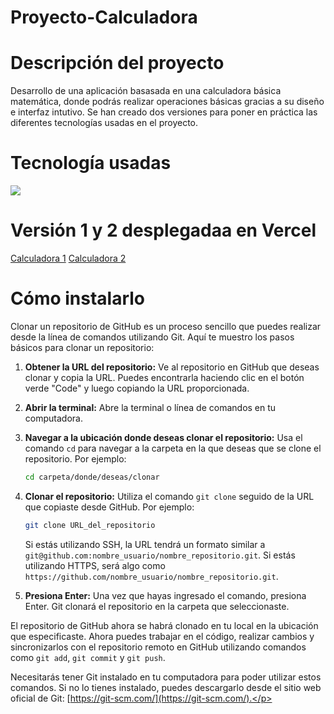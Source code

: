 # Proyecto-Calculadora

<div>
<h1> Descripción del proyecto</h1>
<p> Desarrollo de una aplicación basasada en una calculadora básica matemática, donde podrás realizar operaciones básicas gracias a su diseño e interfaz intutivo.
Se han creado dos versiones para poner en práctica las diferentes tecnologías usadas en el proyecto.</p>
</div>

<div>
<h1> Tecnología usadas</h1>
<a href="https://skillicons.dev">
    <img src="https://skillicons.dev/icons?i=figma,html,css,js,vscode,git,github" />
  </a>
</div>

<div>
<h1>Versión 1 y 2 desplegadaa en Vercel</h1>
<a href= "https://calculadora1-blond.vercel.app/">Calculadora 1</a>
<a href= "https://proyecto-calculadora-three.vercel.app/">Calculadora 2</a>
</div>

<div>
<h1>Cómo instalarlo</h1>
<p> Clonar un repositorio de GitHub es un proceso sencillo que puedes realizar desde la línea de comandos utilizando Git. Aquí te muestro los pasos básicos para clonar un repositorio:

1. **Obtener la URL del repositorio:** Ve al repositorio en GitHub que deseas clonar y copia la URL. Puedes encontrarla haciendo clic en el botón verde "Code" y luego copiando la URL proporcionada.

2. **Abrir la terminal:** Abre la terminal o línea de comandos en tu computadora.

3. **Navegar a la ubicación donde deseas clonar el repositorio:** Usa el comando `cd` para navegar a la carpeta en la que deseas que se clone el repositorio. Por ejemplo:
   ```bash
   cd carpeta/donde/deseas/clonar
   ```

4. **Clonar el repositorio:** Utiliza el comando `git clone` seguido de la URL que copiaste desde GitHub. Por ejemplo:
   ```bash
   git clone URL_del_repositorio
   ```

   Si estás utilizando SSH, la URL tendrá un formato similar a `git@github.com:nombre_usuario/nombre_repositorio.git`. Si estás utilizando HTTPS, será algo como `https://github.com/nombre_usuario/nombre_repositorio.git`.

5. **Presiona Enter:** Una vez que hayas ingresado el comando, presiona Enter. Git clonará el repositorio en la carpeta que seleccionaste.

El repositorio de GitHub ahora se habrá clonado en tu local en la ubicación que especificaste. Ahora puedes trabajar en el código, realizar cambios y sincronizarlos con el repositorio remoto en GitHub utilizando comandos como `git add`, `git commit` y `git push`.

Necesitarás tener Git instalado en tu computadora para poder utilizar estos comandos. Si no lo tienes instalado, puedes descargarlo desde el sitio web oficial de Git: [https://git-scm.com/](https://git-scm.com/).</p>


